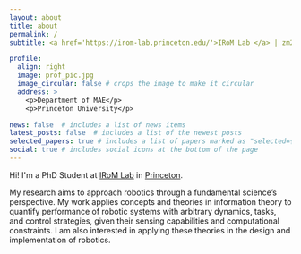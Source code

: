 ```yaml
---
layout: about
title: about
permalink: /
subtitle: <a href='https://irom-lab.princeton.edu/'>IRoM Lab </a> | zm2074@princeton.edu

profile:
  align: right
  image: prof_pic.jpg
  image_circular: false # crops the image to make it circular
  address: >
    <p>Department of MAE</p>
    <p>Princeton University</p>

news: false  # includes a list of news items
latest_posts: false  # includes a list of the newest posts
selected_papers: true # includes a list of papers marked as "selected={true}"
social: true # includes social icons at the bottom of the page
---
```


Hi! I'm a PhD Student at [IRoM Lab](https://irom-lab.princeton.edu/) in [Princeton](https://www.princeton.edu/).

My research aims to approach robotics through a fundamental science’s perspective. My work applies concepts and theories in information theory to quantify performance of robotic systems with arbitrary dynamics, tasks, and control strategies, given their sensing capabilities and computational constraints. I am also interested in applying these theories in the design and implementation of robotics.

